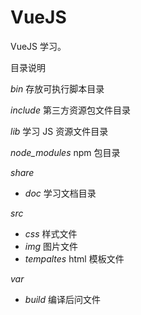 # VueJS
VueJS 学习。

目录说明

*bin* 存放可执行脚本目录

*include* 第三方资源包文件目录

*lib* 学习 JS 资源文件目录

*node_modules* npm 包目录

*share*
 - *doc*  学习文档目录

*src*
 - *css*  样式文件
 - *img*  图片文件
 - *tempaltes*  html 模板文件

*var*
 - *build* 编译后问文件


